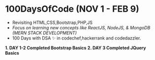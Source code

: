 # 100DaysOfCode (NOV 1 - FEB 9)

- Revisiting HTML,CSS,Bootstrap,PHP,JS
- *Focus on learning new concepts like ReactJS, NodeJS, & MongoDB (MERN STACK DEVELOPMENT)*
- 100 Days with DSA ✨ in codechef,hackerrank and codedazzler.

**1. DAY 1-2 Completed Bootstrap Basics**
**2. DAY 3 Completed JQuery Basics**
